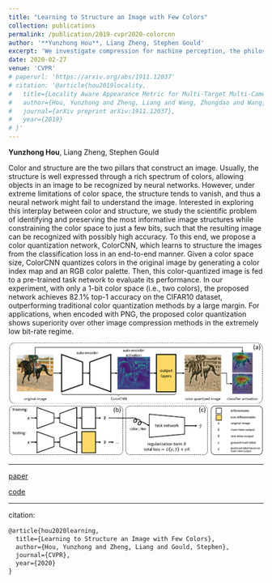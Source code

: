 ```yaml
---
title: "Learning to Structure an Image with Few Colors"
collection: publications
permalink: /publication/2019-cvpr2020-colorcnn
author: '**Yunzhong Hou**, Liang Zheng, Stephen Gould'
excerpt: 'We investigate compression for machine perception, the philosophy of which iscomparable to compression for human perception. Specifically, we restrict the color space to an extremely small size (only 1-bit image color), and then propose a CNN network to preserve the informative sturctures in an image. As opposed to the traditional clustering formulation, the proposed architecture, ColorCNN, formulates the color quantization problem as per-pixel classification. ColorCNN can be trained together with a classifier in an end-to-end manner. The quantization result from ColorCNN can achieve 82.1% accuracy with only 1-bit color on CIFAR-10, outperform the traditional quantization methods by a large margin. '
date: 2020-02-27
venue: 'CVPR'
# paperurl: 'https://arxiv.org/abs/1911.12037'
# citation: '@article{hou2019locality,
#   title={Locality Aware Appearance Metric for Multi-Target Multi-Camera Tracking},
#   author={Hou, Yunzhong and Zheng, Liang and Wang, Zhongdao and Wang, Shengjin},
#   journal={arXiv preprint arXiv:1911.12037},
#   year={2019}
# }'
---
```

**Yunzhong Hou**, Liang Zheng, Stephen Gould

Color and structure are the two pillars that construct an image. Usually, the structure is well expressed through a rich spectrum of colors, allowing objects in an image to be recognized by neural networks. However, under extreme limitations of color space, the structure tends to vanish, and thus a neural network might fail to understand the image. Interested in exploring this interplay between color and structure, we study the scientific problem of identifying and preserving the most informative image structures while constraining the color space to just a few bits, such that the resulting image can be recognized with possibly high accuracy. To this end, we propose a color quantization network, ColorCNN, which learns to structure the images from the classification loss in an end-to-end manner. Given a color space size, ColorCNN quantizes colors in the original image by generating a color index map and an RGB color palette. Then, this color-quantized image is fed to a pre-trained task network to evaluate its performance. In our experiment, with only a 1-bit color space (i.e., two colors), the proposed network achieves 82.1\% top-1 accuracy on the CIFAR10 dataset, outperforming traditional color quantization methods by a large margin. For applications, when encoded with PNG, the proposed color quantization shows superiority over other image compression methods in the extremely low bit-rate regime. 

![alt text](/images/ColorCNN_system.png "System overview of image color quantization with ColorCNN.")

---
[paper](https://arxiv.org/abs/2003.07848)

[code](https://github.com/hou-yz/color_distillation)

---
citation:
```
@article{hou2020learning,
  title={Learning to Structure an Image with Few Colors},
  author={Hou, Yunzhong and Zheng, Liang and Gould, Stephen},
  journal={CVPR},
  year={2020}
}
```